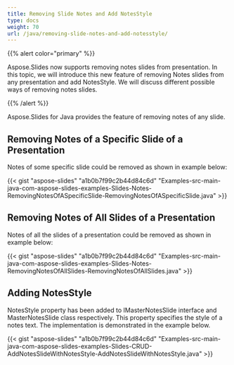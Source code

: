 ```yaml
---
title: Removing Slide Notes and Add NotesStyle
type: docs
weight: 70
url: /java/removing-slide-notes-and-add-notesstyle/
---
```


{{% alert color="primary" %}} 

Aspose.Slides now supports removing notes slides from presentation. In this topic, we will introduce this new feature of removing Notes slides from any presentation and add NotesStyle. We will discuss different possible ways of removing notes slides.

{{% /alert %}} 

Aspose.Slides for Java provides the feature of removing notes of any slide.
## **Removing Notes of a Specific Slide of a Presentation**
Notes of some specific slide could be removed as shown in example below:

{{< gist "aspose-slides" "a1b0b7f99c2b44d84c6d" "Examples-src-main-java-com-aspose-slides-examples-Slides-Notes-RemovingNotesOfASpecificSlide-RemovingNotesOfASpecificSlide.java" >}}
## **Removing Notes of All Slides of a Presentation**
Notes of all the slides of a presentation could be removed as shown in example below:

{{< gist "aspose-slides" "a1b0b7f99c2b44d84c6d" "Examples-src-main-java-com-aspose-slides-examples-Slides-Notes-RemovingNotesOfAllSlides-RemovingNotesOfAllSlides.java" >}}
## **Adding NotesStyle**
NotesStyle property has been added to IMasterNotesSlide interface and MasterNotesSlide class respectively. This property specifies the style of a notes text. The implementation is demonstrated in the example below.

{{< gist "aspose-slides" "a1b0b7f99c2b44d84c6d" "Examples-src-main-java-com-aspose-slides-examples-Slides-CRUD-AddNotesSlideWithNotesStyle-AddNotesSlideWithNotesStyle.java" >}}
